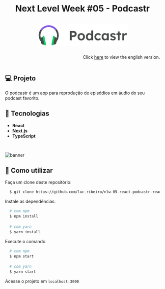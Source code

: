 <h1 align="center">
Next Level Week #05 - Podcastr
<br>
<br>
  <img src="./design/logo.png"/>
</h1>

<div align="right">
  Click <a href="https://github.com/luc-ribeiro/nlw-05-podcastr-react/blob/main/README.md">here</a> to view the english version.
</div>
<br>

## 💻 Projeto
O podcastr é um app para reprodução de episódios em áudio do seu podcast favorito.

## 🚀 Tecnologias

- **React** 
- **Next.js**
- **TypeScript**

<br>

![banner](https://github.com/luc-ribeiro/nlw-05-react-podcastr/blob/main/design/mockup.png)

## :page_facing_up: Como utilizar

Faça um clone deste repositório:

```sh
  $ git clone https://github.com/luc-ribeiro/nlw-05-react-podcastr-react.git
```

Instale as dependências:

```sh
  # com npm
  $ npm install

  # com yarn
  $ yarn install
```

Execute o comando:

```sh
  # com npm
  $ npm start

  # com yarn
  $ yarn start
```

Acesse o projeto em `localhost:3000`
